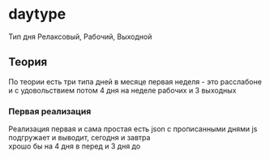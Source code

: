 # daytype
Тип дня Релаксовый, Рабочий, Выходной

## Теория 

По теории есть три типа дней в месяце 
первая неделя - это расслабоне и с удовольствием 
потом 4 дня на неделе рабочих
и 3 выходных 

### Первая реализация 

Реализация первая и сама простая 
есть json c прописанными днями 
js подгружает 
и выводит, сегодня и завтра  
хрошо бы на 4 дня в перед 
и 3 дня до 
